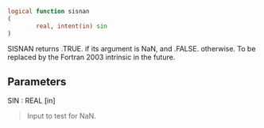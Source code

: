 ```fortran
logical function sisnan
(
        real, intent(in) sin
)
```

SISNAN returns .TRUE. if its argument is NaN, and .FALSE.
otherwise.  To be replaced by the Fortran 2003 intrinsic in the
future.

## Parameters
SIN : REAL [in]
> Input to test for NaN.

